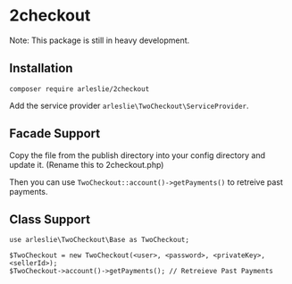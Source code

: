 # 2checkout
Note: This package is still in heavy development.

## Installation
```composer require arleslie/2checkout```

Add the service provider `arleslie\TwoCheckout\ServiceProvider`.

## Facade Support
Copy the file from the publish directory into your config directory and update it. (Rename this to 2checkout.php)

Then you can use `TwoCheckout::account()->getPayments()` to retreive past payments.

## Class Support
```
use arleslie\TwoCheckout\Base as TwoCheckout;

$TwoCheckout = new TwoCheckout(<user>, <password>, <privateKey>, <sellerId>);
$TwoCheckout->account()->getPayments(); // Retreieve Past Payments
```
